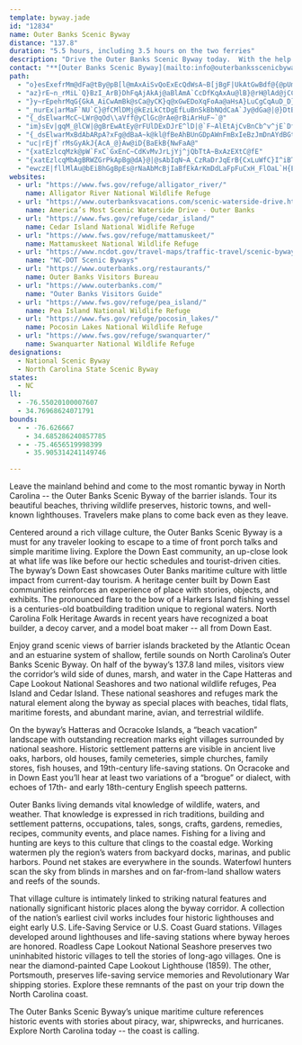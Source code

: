 ```yaml
---
template: byway.jade
id: "12834"
name: Outer Banks Scenic Byway
distance: "137.8"
duration: "5.5 hours, including 3.5 hours on the two ferries"
description: "Drive the Outer Banks Scenic Byway today.  With the help of two ferries, visit the beaches and see the ocean from the barrier islands.  Enjoy old-time village communities that haven't lost their maritime culture.  Wrap yourself in local history on the Outer Banks Scenic Byway."
contact: "**[Outer Banks Scenic Byway](mailto:info@outerbanksscenicbyway.org)**     \r\n1-877-629-4386  \r\n\r\n"
path: 
  - "o}esExefrMm@dFa@tBy@pB[l@mAxAiSvQoExEcQdWsA~B[jBgF|UkAtGwBdf@{@pUmDvVsLzv@m@zBeBpCiA~@wQ|L}@jB]dASlAaFtq@AjAFtD~HdcAx@dE|@`CbKhTzKjVjDlHv@bBf@fA"
  - "az}rE~n_rMiL`Q}BzI_ArB}DhFqAjAkAj@aBlAmA`CcDfKqAxAu@lB}@rH@lAd@jCCl@YpA}C~Jb@LvCBjCIjE_@pKiA~BUlA?b@Bx@Ln@Tl@ZpGxEd@^|GzE|DpC\\`@`@jADd@?hCA\\W~He@tEUjCa@`DsBhOE`@q@rDQl@qCfKq@fCs@`AmGqA}GyAwBe@eCm@aGgBeCA}GEwBA@zCEn@W|A_ChKStAE|AnDnUjDpRDr@Gf@Q\\zAEp@Jt@f@X^jFrNDf@"
  - "}y~rEpehrMqG{GkA_AiCwAmBk@sCa@yCK}q@xGwEDoXqFoAa@aHsA}LuCgCqAuD_D}KgN_CaByAk@}E_Acu@cJ"
  - "_nurEx|arMaF`NU`C}@fCMlDMj@kEzLkCtDgEfLuBnSkBbNQdCaA`Jy@dGa@|@}DtB]`@a@`AgArHEfADdDGx@qBxK[bCMvBOzHiBzEk@dCk@tIUxF_AhH_BjImAfIEzCHnGM|BuAfNuG|SqIbWiBhHo@`Ai@d@_AVa@?mg@eC}Eg@eEw@gEeA{MwEsEw@{MyB}By@a]uPi`@{MuAu@yAkAyAmB_A_B{@mCi@eC]sEPiIKkEu@uEw@gC}@gB}AuBuAiAsHgJ"
  - "{_dsElwarMcC~LWr@qOd\\aVff@yClGc@rAe@rBiArHuF~`@"
  - "im}sEv|gqM_@lCW|@gBrEwAtEy@rFUlDExDJrE^lD|@`F~AlEtAjCvBnCb^v^jE`DfLdGdDdArB`@hO|@jBE~XkDtAG~@LpUtHtAV~JQ|APjEz@lAHr^w@|TrAbQxBfDR|@KhMuDdAFzK~FlAlA|AxBfSrOjFzEtU|V|k@ns@lV|Y~HbKbKzMdM~h@`@rAr@~@|WfM~IvDlDh@|FEzCx@|b@bUxTtJnBp@hBR|WF}w@`sBi@rBGvB`@fC|AdF|IxTlb@jlAnN~_@xIpWz@~AbAt@rAd@bAD`AGdAc@tJqGtAe@~@WfDErFDt@^p@z@hBrFjJ`MlW`RvBfCpDlGbA~@nCtAbb@fLlDj@|Of@tV[hG?~AFbBf@l@b@jAtAr@jBNrER|TXzFVhApAhCx@x@hIlF"
  - "{_dsElwarMxBdAbARpA?xFg@dBaA~k@kl@fBeAhBUnGDpAWnFmBxIeBzJmDnAYdBGtADlQz@xCKnq@oJjBE"
  - "uc|rEjf`rMsGyAkJ{AcA_@}Aw@iD{BaEkB{NwFaA@"
  - "{xatEzlcqMzk@pW`FxC`GxEnC~CdKvMvJrLjYj^jQbTtA~BxAzEXtC@fE"
  - "{xatEzlcqMbAgBRWZGrPkApBg@dA}@|@sAbIqN~A_CzRaDrJqErB{CxLuWfC}I^iBT{BAmGg@gDcAyDoH{Rk@cD_@qF@mAl@uFjLqd@v@oBl@cAfAuAjCwBhDmApJ_AlCaA`DeC~@_AfAaB|EgL~@aDj_@bs@pNaNjEnI~BfFhWxe@hC~FhGx`@RpBO`B{CnMuSvZwE`Gs@dAkAlC[|A}BxRGrBDj@h@xBjArB~KlM|EtE~@jBlC`HhAxAbJzEt@x@f@dBn@~SVxM?jCm@hCuH~KsDzEuBrAaC`A_Cn@uBOoEmAuBAkARaAX{HfE{FtFkA~@_@NiC@kP{@{BCw@Lw@^}@~@iF`Ji@^s@K"
  - "ewczE|fllMlAu@bEiBhGgBpEs@rNaAbMcBjIaBfEkArKmDdLaFpFuCxH_FlOaL`H{E`M{HbGkDzEgC|RaJtTsIfReGxOaE`GuAbU_EpFmAbLyCnNaF|EsBpFmCdEwBxK{GdKuHlGqFxGoGxIaK~CcDnBgBnAaAfD_CjH}DvB_AxG{B~Ac@r[{HjdAu`@fGuBlFyA|w@oR~GgCl]aQjBm@z@SbBMjHBhjAnCjLB`G[bGy@rG{ApE}AtB_AhFmC`DuB`DeCxDmDdn@iu@`DsEjC_GfB{G~H}l@`@uBv@uCjAsChB_DtAiBlAqArm@kh@vFwDxKkFdeA_d@dEaBzSyFjeA}[|i@}QzCkA|L{FlCeAnDs@|ASlJe@zEm@~Cs@t_A{XpPyElFiAfFcAbKuAlZsFpBYbEQnLJjF_@pBYtDaAvCmAhKsFxE}AbDk@ln@iI`Ea@bJ]`j@oArDQpFk@zdAqO~h@_NrGsAvI_Aro@aGhCe@zCo@~VwH~EuAbDm@rHy@d\\w@bBEzC_@`FmAxSgGvG{AbFc@rA?`_@GhHDlD^vCr@jTlHdB`@hFj@zZjAdEQbOgDlBYpBKhC@B?jDMZAnEMf@?H?|D?nDBZAvBD`AErC?TBxAApGV\\@dKBfGE|CRjAJ|@DvAJjBJvBf@|Et@xQxDnCXxDPxuAq@fD^xBl@hSfIn@Vv@^xB|@`DnARHh@PB@f@Tb@NhARnVvFnBJlCCxKmAhF[tB?pDPdg@bG`j@fGteBbTlUfBtx@dFzrA`JrcAnGrxAbF`|DdMvzAlGx@Ft@Ff[jFrpBb^vx@nKrIrBvWlHff@rI`Dx@fLrBdZ`FpFjApBT~Kp@pf@xBzGp@dQnCtg@jJpNxB`BRnG`@tBLtGf@pGd@v@FZRfg@fE~HhBjGvBrFfAxuAtKlIdA|H~Avv@tJj^~D~z@lIdRtAzLd@hHl@tC~@vAbAnAnAvAdCf@xAZfBNvBFr]ElCOrBs@lD}@dB{SpWe@~@U~@I`CLpAnAbFXxB?jB]zD?Z?b@B\\F\\JV|D~Qh@nBbBrEjAxEdBfIhBtKnAhErAlD\\pA\\vBN|BbBlj@fAhZZrChDnRj@`EzFpk@\\tJVhSNvEl@dGxC|Pr@|C\\~@|@bB|@jAhDjDrQ|Nn@l@jAdBbA~Bx@tChCzS~AzKbAfFlAdEbFjLpB|F|@rDh@pDrAxFzDbSd@vArAlChA`BvAvApHrGhI`InBzA`]|Zh[xYrAjBjAdCp@`CfBlI\\`Az@bBdFjIvJrO`A`B|BjFnDtMdSlz@lg@n~BnChNl@~E|@`KpFhr@LrCIvD[bC]bBk@`By@dBuD`G{DxDs@~@wDzFwCfFQr@KjABfAj@xGFv@PtBHh@Jb@LXN\\LRbB`Bz@~AzEnEdDhFpC`Bv@r@~AfCr@x@t@JpCs@zAKnCaBjA]bCJjAVlHl@lBXzB`AhAlAj@jA`ApDNR^xBeAt@qBjCeC~@sCfDoArDsLxcA_@lbA~Gh[bhA|iD|d@x~Bh@xL~BrFrHmBvByEv@{Efl@rSx@d@|BvBdAtAnAjCd~@liDxb@lbBtEvPdd@p_BzNfi@nYh{@`B|FrDlOxHr^tLji@`l@|}BdEnKpHlOpDlKbArDxQbv@rJjWxBrDrBxBtExBzBtAbC|BpC|D~qBpuEzBlGrAlFr@~Dn@bGPjDJnDGfHYjFi@zEq@fEyHl`@wB`J{BrFoItMwEzO{BMkFL]PqD`IeBrC}@jAyA^i@l@S~@^bFnBGfBXXJRFZTf@r@Pl@?l@eAbKyAz]S~Ei@zLq@xOCrbAzGd\\vZfzAz~@z|CbjAdpEtcCrgKro@vcD|RnlAhZjsBdMr`AlKbv@tO|aAtXddBhLbr@vI~a@|d@pbBxWzv@zPff@vJzTbF~VN`FAlMR~ATfAbDzElAxAVj@`B`BhExDz@rBxBdCrClCz@^rAPv@E`AWjAs@nEsF`@a@f@S`Tu@fBUzMmDpGkC~D_AvABr@s@xCkFdIaAtGKbIsBp@e@tB_DbF}E~C}B~As@v@E|BP~Dt@tCv@Z`@vAt@dCn@dCYhAaAtFiMxKkLt@gAp@kBb@gBBsAGeD\\aCl@{@nB}AhCmAzAQ`EyAp@e@fDmDl@UxOtC|ALxIOhBFhAXfC~AlA`Bf@jArJ`j@^dAh@j@t@ZhDv@lMhEj]vKze@|RhHlDxC`CnEjEdv@~u@jApA~@rA`ArCpq@vaD`ApCbB`CtXx\\jDrDhC~BdCfBfP`LfWlOp^|Ob]tO"
websites: 
  - url: "https://www.fws.gov/refuge/alligator_river/"
    name: Alligator River National Wildlife Refuge
  - url: "https://www.outerbanksvacations.com/scenic-waterside-drive.htm"
    name: America’s Most Scenic Waterside Drive - Outer Banks
  - url: "https://www.fws.gov/refuge/cedar_island/"
    name: Cedar Island National Widlife Refuge
  - url: "https://www.fws.gov/refuge/mattamuskeet/"
    name: Mattamuskeet National Wildlife Refuge
  - url: "https://www.ncdot.gov/travel-maps/traffic-travel/scenic-byways/Pages/default.aspx"
    name: "NC-DOT Scenic Byways"
  - url: "https://www.outerbanks.org/restaurants/"
    name: Outer Banks Visitors Bureau
  - url: "https://www.outerbanks.com/"
    name: "Outer Banks Visitors Guide"
  - url: "https://www.fws.gov/refuge/pea_island/"
    name: Pea Island National Wildlife Refuge
  - url: "https://www.fws.gov/refuge/pocosin_lakes/"
    name: Pocosin Lakes National Wildlife Refuge
  - url: "https://www.fws.gov/refuge/swanquarter/"
    name: Swanquarter National Wildlife Refuge
designations: 
  - National Scenic Byway
  - North Carolina State Scenic Byway
states: 
  - NC
ll: 
  - -76.55020100007607
  - 34.76968624071791
bounds: 
  - - -76.626667
    - 34.685286240857785
  - - -75.4656519998399
    - 35.905314241149746

---
```


Leave the mainland behind and come to the most romantic byway in North Carolina -- the Outer Banks Scenic Byway of the barrier islands. Tour its beautiful beaches, thriving wildlife preserves, historic towns, and well-known lighthouses. Travelers make plans to come back even as they leave.

Centered around a rich village culture, the Outer Banks Scenic Byway is a must for any traveler looking to escape to a time of front porch talks and simple maritime living.  Explore the Down East community, an up-close look at what life was like before our hectic schedules and tourist-driven cities. The byway’s Down East showcases Outer Banks maritime culture with little impact from current-day tourism. A heritage center built by Down East communities reinforces an experience of place with stories, objects, and exhibits. The pronounced flare to the bow of a Harkers Island fishing vessel is a centuries-old boatbuilding tradition unique to regional waters. North Carolina Folk Heritage Awards in recent years have recognized a boat builder, a decoy carver, and a model boat maker -- all from Down East.  

Enjoy grand scenic views of barrier islands bracketed by the Atlantic Ocean and an estuarine system of shallow, fertile sounds on North Carolina’s Outer Banks Scenic Byway. On half of the byway’s 137.8 land miles, visitors view the corridor’s wild side of dunes, marsh, and water in the Cape Hatteras and Cape Lookout National Seashores and two national wildlife refuges, Pea Island and Cedar Island. These national seashores and refuges mark the natural element along the byway as special places with beaches, tidal flats, maritime forests, and abundant marine, avian, and terrestrial wildlife.

On the byway’s Hatteras and Ocracoke Islands, a “beach vacation” landscape with outstanding recreation marks eight villages surrounded by national seashore. Historic settlement patterns are visible in ancient live oaks, harbors, old houses, family cemeteries, simple churches, family stores, fish houses, and 19th-century life-saving stations. On Ocracoke and in Down East you’ll hear at least two variations of a “brogue” or dialect, with echoes of 17th- and early 18th-century English speech patterns.

Outer Banks living demands vital knowledge of wildlife, waters, and weather. That knowledge is expressed in rich traditions, building and settlement patterns, occupations, tales, songs, crafts, gardens, remedies, recipes, community events, and place names.  Fishing for a living and hunting are keys to this culture that clings to the coastal edge. Working watermen ply the region’s waters from backyard docks, marinas, and public harbors. Pound net stakes are everywhere in the sounds. Waterfowl hunters scan the sky from blinds in marshes and on far-from-land shallow waters and reefs of the sounds. 

That village culture is intimately linked to striking natural features and nationally significant historic places along the byway corridor.  A collection of the nation’s earliest civil works includes four historic lighthouses and eight early U.S. Life-Saving Service or U.S. Coast Guard stations. Villages developed around lighthouses and life-saving stations where byway heroes are honored. Roadless Cape Lookout National Seashore preserves two uninhabited historic villages to tell the stories of long-ago villages. One is near the diamond-painted Cape Lookout Lighthouse (1859). The other, Portsmouth, preserves life-saving service memories and Revolutionary War shipping stories.  Explore these remnants of the past on your trip down the North Carolina coast.

The Outer Banks Scenic Byway’s unique maritime culture references historic events with stories about piracy, war, shipwrecks, and hurricanes.  Explore North Carolina today -- the coast is calling.
